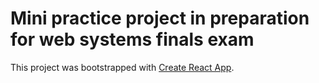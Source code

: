 # Mini practice project in preparation for web systems finals exam

This project was bootstrapped with [Create React App](https://github.com/facebook/create-react-app).
